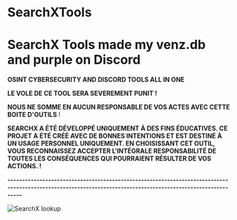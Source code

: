 # SearchXTools
# SearchX Tools made my venz.db and purple on Discord

**OSINT CYBERSECURITY AND DISCORD TOOLS ALL IN ONE**

**LE VOLE DE CE TOOL SERA SEVEREMENT PUNIT !**

**NOUS NE SOMME EN AUCUN RESPONSABLE DE VOS ACTES AVEC CETTE BOITE D'OUTILS** !

**SEARCHX A ÉTÉ DÉVELOPPÉ UNIQUEMENT À DES FINS ÉDUCATIVES. CE PROJET A ÉTÉ CRÉÉ AVEC DE BONNES INTENTIONS ET EST DESTINÉ À UN USAGE PERSONNEL UNIQUEMENT. EN CHOISISSANT CET OUTIL, VOUS RECONNAISSEZ ACCEPTER L’INTÉGRALE RESPONSABILITÉ DE TOUTES LES CONSÉQUENCES QUI POURRAIENT RÉSULTER DE VOS ACTIONS.
 !**

**-------------------------------------------------------------------------------------------------------------------------------------------------------------**


![SearchX lookup](https://github.com/user-attachments/assets/a19750f6-3b98-4ec9-8c0b-ef0d78ef7975)
